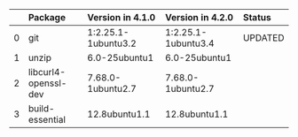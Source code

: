 <!-- markdown-link-check-disable -->

|    | Package              | Version in 4.1.0    | Version in 4.2.0    | Status   |
|---:|:---------------------|:--------------------|:--------------------|:---------|
|  0 | git                  | 1:2.25.1-1ubuntu3.2 | 1:2.25.1-1ubuntu3.4 | UPDATED  |
|  1 | unzip                | 6.0-25ubuntu1       | 6.0-25ubuntu1       |          |
|  2 | libcurl4-openssl-dev | 7.68.0-1ubuntu2.7   | 7.68.0-1ubuntu2.7   |          |
|  3 | build-essential      | 12.8ubuntu1.1       | 12.8ubuntu1.1       |          |